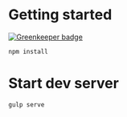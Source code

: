 # Getting started

[![Greenkeeper badge](https://badges.greenkeeper.io/jengeb/you-draw-it.svg)](https://greenkeeper.io/)

```
npm install
```

# Start dev server
```
gulp serve
```
